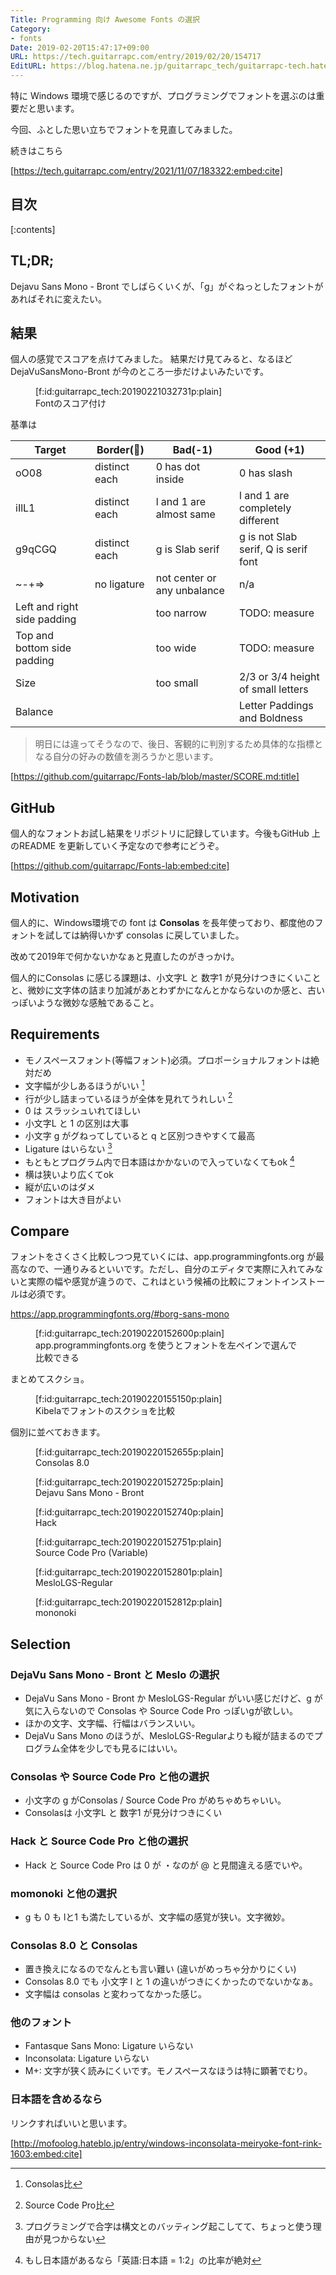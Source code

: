 ```yaml
---
Title: Programming 向け Awesome Fonts の選択
Category:
- fonts
Date: 2019-02-20T15:47:17+09:00
URL: https://tech.guitarrapc.com/entry/2019/02/20/154717
EditURL: https://blog.hatena.ne.jp/guitarrapc_tech/guitarrapc-tech.hatenablog.com/atom/entry/17680117126973484107
---
```


特に Windows 環境で感じるのですが、プログラミングでフォントを選ぶのは重要だと思います。

今回、ふとした思い立ちでフォントを見直してみました。

続きはこちら



[https://tech.guitarrapc.com/entry/2021/11/07/183322:embed:cite]



## 目次

[:contents]

## TL;DR;

Dejavu Sans Mono - Bront でしばらくいくが、「g」がぐねっとしたフォントがあればそれに変えたい。

## 結果

個人の感覚でスコアを点けてみました。
結果だけ見てみると、なるほど DejaVuSansMono-Bront が今のところ一歩だけよいみたいです。

<figure class="figure-image figure-image-fotolife" title="Fontのスコア付け">[f:id:guitarrapc_tech:20190221032731p:plain]<figcaption>Fontのスコア付け</figcaption></figure>


基準は

Target | Border(:eyes:) | Bad(-1) | Good (+1)
---- | ---- | ---- | ----
oO08 | distinct each | 0 has dot inside | 0 has slash
iIlL1 | distinct each | l and 1 are almost same | l and 1 are completely different
g9qCGQ | distinct each | g is Slab serif | g is not Slab serif, Q is serif font
~-+=> | no ligature | not center or any unbalance | n/a
Left and right side padding | | too narrow | TODO: measure
Top and bottom side padding | | too wide | TODO: measure
Size | | too small | 2/3 or 3/4 height of small letters
Balance | | | Letter Paddings and Boldness

> 明日には違ってそうなので、後日、客観的に判別するため具体的な指標となる自分の好みの数値を測ろうかと思います。


[https://github.com/guitarrapc/Fonts-lab/blob/master/SCORE.md:title]



## GitHub

個人的なフォントお試し結果をリポジトリに記録しています。今後もGitHub 上のREADME を更新していく予定なので参考にどうぞ。

[https://github.com/guitarrapc/Fonts-lab:embed:cite]

## Motivation

個人的に、Windows環境での font は **Consolas** を長年使っており、都度他のフォントを試しては納得いかず consolas に戻していました。

改めて2019年で何かないかなぁと見直したのがきっかけ。

個人的にConsolas に感じる課題は、小文字L と 数字1 が見分けつきにくいことと、微妙に文字体の詰まり加減があとわずかになんとかならないのか感と、古いっぽいような微妙な感触であること。

## Requirements

* モノスペースフォント(等幅フォント)必須。プロポーショナルフォントは絶対だめ
* 文字幅が少しあるほうがいい [^1]
* 行が少し詰まっているほうが全体を見れてうれしい [^2]
* 0 は スラッシュいれてほしい
* 小文字L と 1 の区別は大事
* 小文字 g がグねってしていると q と区別つきやすくて最高
* Ligature はいらない [^3]
* もともとプログラム内で日本語はかかないので入っていなくてもok [^4]
* 横は狭いより広くてok
* 縦が広いのはダメ
* フォントは大き目がよい

[^1]: Consolas比
[^2]: Source Code Pro比
[^3]: プログラミングで合字は構文とのバッティング起こしてて、ちょっと使う理由が見つからない
[^4]: もし日本語があるなら「英語:日本語 = 1:2」の比率が絶対

## Compare

フォントをさくさく比較しつつ見ていくには、app.programmingfonts.org が最高なので、一通りみるといいです。ただし、自分のエディタで実際に入れてみないと実際の幅や感覚が違うので、これはという候補の比較にフォントインストールは必須です。

https://app.programmingfonts.org/#borg-sans-mono

<figure class="figure-image figure-image-fotolife" title="app.programmingfonts.org を使うとフォントを左ペインで選んで比較できる">[f:id:guitarrapc_tech:20190220152600p:plain]<figcaption>app.programmingfonts.org を使うとフォントを左ペインで選んで比較できる</figcaption></figure>

まとめてスクショ。

<figure class="figure-image figure-image-fotolife" title="Kibelaでフォントのスクショを比較">[f:id:guitarrapc_tech:20190220155150p:plain]<figcaption>Kibelaでフォントのスクショを比較</figcaption></figure>

個別に並べておきます。

<figure class="figure-image figure-image-fotolife" title="Consolas 8.0">[f:id:guitarrapc_tech:20190220152655p:plain]<figcaption>Consolas 8.0</figcaption></figure>

<figure class="figure-image figure-image-fotolife" title="Dejavu Sans Mono - Bront">[f:id:guitarrapc_tech:20190220152725p:plain]<figcaption>Dejavu Sans Mono - Bront</figcaption></figure>

<figure class="figure-image figure-image-fotolife" title="Hack">[f:id:guitarrapc_tech:20190220152740p:plain]<figcaption>Hack</figcaption></figure>

<figure class="figure-image figure-image-fotolife" title="Source Code Pro (Variable)">[f:id:guitarrapc_tech:20190220152751p:plain]<figcaption>Source Code Pro (Variable)</figcaption></figure>

<figure class="figure-image figure-image-fotolife" title="MesloLGS-Regular">[f:id:guitarrapc_tech:20190220152801p:plain]<figcaption>MesloLGS-Regular</figcaption></figure>

<figure class="figure-image figure-image-fotolife" title="mononoki">[f:id:guitarrapc_tech:20190220152812p:plain]<figcaption>mononoki</figcaption></figure>

## Selection

### DejaVu Sans Mono - Bront と Meslo の選択

* DejaVu Sans Mono - Bront か MesloLGS-Regular がいい感じだけど、g が気に入らないので Consolas や Source Code Pro っぽいgが欲しい。
* ほかの文字、文字幅、行幅はバランスいい。
* DejaVu Sans Mono のほうが、MesloLGS-Regularよりも縦が詰まるのでプログラム全体を少しでも見るにはいい。

### Consolas や Source Code Pro と他の選択

* 小文字の g がConsolas / Source Code Pro がめちゃめちゃいい。
* Consolasは 小文字L と 数字1 が見分けつきにくい

### Hack と Source Code Pro と他の選択

* Hack と Source Code Pro は 0 が ・なのが @ と見間違える感でいや。

### momonoki と他の選択

* g も 0 も lと1 も満たしているが、文字幅の感覚が狭い。文字微妙。

### Consolas 8.0 と Consolas

* 置き換えになるのでなんとも言い難い (違いがめっちゃ分かりにくい)
* Consolas 8.0 でも 小文字 l と 1 の違いがつきにくかったのでないかなぁ。
* 文字幅は consolas と変わってなかった感じ。

### 他のフォント

* Fantasque Sans Mono: Ligature いらない
* Inconsolata: Ligature いらない
* M+: 文字が狭く読みにくいです。モノスペースなほうは特に顕著でむり。

### 日本語を含めるなら

リンクすればいいと思います。


[http://mofoolog.hateblo.jp/entry/windows-inconsolata-meiryoke-font-rink-1603:embed:cite]

